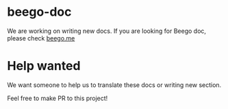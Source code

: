 # beego-doc
We are working on writing new docs. 
If you are looking for Beego doc, please check [beego.me](http://beego.me/)

# Help wanted

We want someone to help us to translate these docs or writing new section.

Feel free to make PR to this project!
